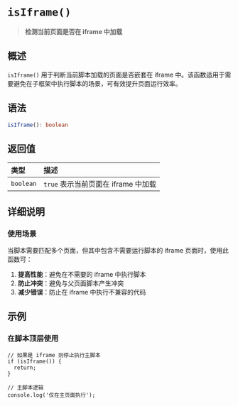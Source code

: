 # `isIframe()` 

> **检测当前页面是否在 iframe 中加载**

## 概述

`isIframe()` 用于判断当前脚本加载的页面是否嵌套在 iframe 中。该函数适用于需要避免在子框架中执行脚本的场景，可有效提升页面运行效率。

## 语法

```ts
isIframe(): boolean
```

## 返回值

| 类型      | 描述                                |
| :-------- | :---------------------------------- |
| `boolean` | `true` 表示当前页面在 iframe 中加载 |

## 详细说明

### 使用场景

当脚本需要匹配多个页面，但其中包含不需要运行脚本的 iframe 页面时，使用此函数可：

1. **提高性能**：避免在不需要的 iframe 中执行脚本
2. **防止冲突**：避免与父页面脚本产生冲突
3. **减少错误**：防止在 iframe 中执行不兼容的代码

## 示例

### 在脚本顶层使用

```TS
// 如果是 iframe 则停止执行主脚本
if (isIframe()) {
  return;
}

// 主脚本逻辑
console.log('仅在主页面执行');
```